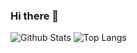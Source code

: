 ### Hi there 👋


![Github Stats](https://github-readme-stats.vercel.app/api?username=piaverous&count_private=true&show_icons=true&include_all_commits=true)
![Top Langs](https://github-readme-stats.vercel.app/api/top-langs/?username=piaverous&hide=TeX&layout=compact)
